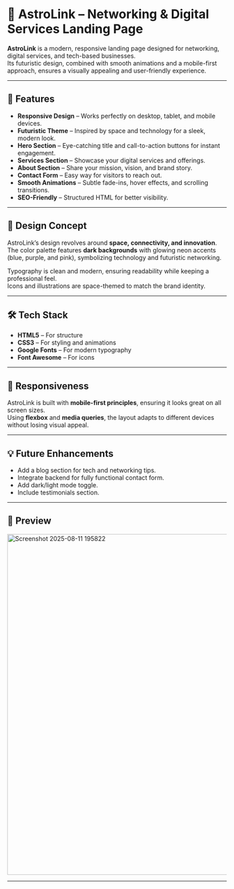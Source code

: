 # 🌌 AstroLink – Networking & Digital Services Landing Page

**AstroLink** is a modern, responsive landing page designed for networking, digital services, and tech-based businesses.  
Its futuristic design, combined with smooth animations and a mobile-first approach, ensures a visually appealing and user-friendly experience.

---

## 🚀 Features

- **Responsive Design** – Works perfectly on desktop, tablet, and mobile devices.
- **Futuristic Theme** – Inspired by space and technology for a sleek, modern look.
- **Hero Section** – Eye-catching title and call-to-action buttons for instant engagement.
- **Services Section** – Showcase your digital services and offerings.
- **About Section** – Share your mission, vision, and brand story.
- **Contact Form** – Easy way for visitors to reach out.
- **Smooth Animations** – Subtle fade-ins, hover effects, and scrolling transitions.
- **SEO-Friendly** – Structured HTML for better visibility.

---

## 🎨 Design Concept

AstroLink’s design revolves around **space, connectivity, and innovation**.  
The color palette features **dark backgrounds** with glowing neon accents (blue, purple, and pink), symbolizing technology and futuristic networking.  

Typography is clean and modern, ensuring readability while keeping a professional feel.  
Icons and illustrations are space-themed to match the brand identity.

---

## 🛠️ Tech Stack

- **HTML5** – For structure
- **CSS3** – For styling and animations
- **Google Fonts** – For modern typography
- **Font Awesome** – For icons

---

## 📱 Responsiveness

AstroLink is built with **mobile-first principles**, ensuring it looks great on all screen sizes.  
Using **flexbox** and **media queries**, the layout adapts to different devices without losing visual appeal.

---

## 💡 Future Enhancements

- Add a blog section for tech and networking tips.
- Integrate backend for fully functional contact form.
- Add dark/light mode toggle.
- Include testimonials section.

---

## 📸 Preview

<img width="1470" height="782" alt="Screenshot 2025-08-11 195822" src="https://github.com/user-attachments/assets/34a023cc-3598-45f3-95a6-3c830a2b2cd6" />


---

